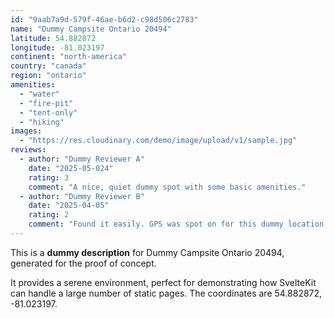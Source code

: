 ```yaml
---
id: "9aab7a9d-579f-46ae-b6d2-c98d506c2783"
name: "Dummy Campsite Ontario 20494"
latitude: 54.882872
longitude: -81.023197
continent: "north-america"
country: "canada"
region: "ontario"
amenities:
  - "water"
  - "fire-pit"
  - "tent-only"
  - "hiking"
images:
  - "https://res.cloudinary.com/demo/image/upload/v1/sample.jpg"
reviews:
  - author: "Dummy Reviewer A"
    date: "2025-05-024"
    rating: 3
    comment: "A nice, quiet dummy spot with some basic amenities."
  - author: "Dummy Reviewer B"
    date: "2025-04-05"
    rating: 2
    comment: "Found it easily. GPS was spot on for this dummy location."
---
```


This is a **dummy description** for Dummy Campsite Ontario 20494, generated for the proof of concept.

It provides a serene environment, perfect for demonstrating how SvelteKit can handle a large number of static pages. The coordinates are 54.882872, -81.023197.
